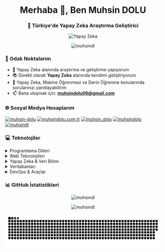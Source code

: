 <h1 align="center">Merhaba 👋, Ben Muhsin DOLU</h1>
<h3 align="center">🤖 Türkiye'de Yapay Zeka Araştırma Geliştirici</h3>

<p align="center">
  <img src="https://hessian.ai/wp-content/uploads/2022/03/AdobeStock_408552325_web.jpg" alt="Yapay Zeka" width="600">
</p>

<p align="center">
  <img src="https://komarev.com/ghpvc/?username=muhsindl&label=Profile%20views&color=0e75b6&style=flat" alt="muhsindl" />
</p>

### 🎯 Odak Noktalarım

- 🔭 Yapay Zeka alanında araştırma ve geliştirme yapıyorum
- 📚 Sürekli olarak **Yapay Zeka** alanında kendimi geliştiriyorum
- 💬 Yapay Zeka, Makine Öğrenmesi ve Derin Öğrenme konularında sorularınızı yanıtlayabilirim
- 📫 Bana ulaşmak için: **muhsindolu06@gmail.com**

### 🌐 Sosyal Medya Hesaplarım

<p align="left">
<a href="https://linkedin.com/in/muhsin-dolu/" target="blank"><img align="center" src="https://raw.githubusercontent.com/rahuldkjain/github-profile-readme-generator/master/src/images/icons/Social/linked-in-alt.svg" alt="muhsin-dolu" height="30" width="40" /></a>
<a href="https://www.muhsindolu.com.tr" target="blank"><img align="center" src="https://cdn.jsdelivr.net/npm/simple-icons@3.1.0/icons/dribbble.svg" alt="muhsindolu.com.tr" height="30" width="40" /></a>
<a href="https://twitter.com/muhsin_dolu" target="blank"><img align="center" src="https://raw.githubusercontent.com/rahuldkjain/github-profile-readme-generator/master/src/images/icons/Social/twitter.svg" alt="muhsin_dolu" height="30" width="40" /></a>
<a href="https://kaggle.com/muhsindolu" target="blank"><img align="center" src="https://raw.githubusercontent.com/rahuldkjain/github-profile-readme-generator/master/src/images/icons/Social/kaggle.svg" alt="muhsindolu" height="30" width="40" /></a>
<a href="https://instagram.com/muhsindl" target="blank"><img align="center" src="https://raw.githubusercontent.com/rahuldkjain/github-profile-readme-generator/master/src/images/icons/Social/instagram.svg" alt="muhsindl" height="30" width="40" /></a>
</p>

### 💻 Teknolojiler

<details>
<summary>Programlama Dilleri</summary>
<br>
<p align="left">
<img src="https://raw.githubusercontent.com/devicons/devicon/master/icons/python/python-original.svg" alt="python" width="40" height="40"/>
<img src="https://raw.githubusercontent.com/devicons/devicon/master/icons/java/java-original.svg" alt="java" width="40" height="40"/>
<img src="https://raw.githubusercontent.com/devicons/devicon/master/icons/c/c-original.svg" alt="c" width="40" height="40"/>
<img src="https://raw.githubusercontent.com/devicons/devicon/master/icons/csharp/csharp-original.svg" alt="csharp" width="40" height="40"/>
</p>
</details>

<details>
<summary>Web Teknolojileri</summary>
<br>
<p align="left">
<img src="https://raw.githubusercontent.com/devicons/devicon/master/icons/html5/html5-original-wordmark.svg" alt="html5" width="40" height="40"/>
<img src="https://raw.githubusercontent.com/devicons/devicon/master/icons/css3/css3-original-wordmark.svg" alt="css3" width="40" height="40"/>
<img src="https://raw.githubusercontent.com/devicons/devicon/master/icons/javascript/javascript-original.svg" alt="javascript" width="40" height="40"/>
<img src="https://raw.githubusercontent.com/devicons/devicon/master/icons/php/php-original.svg" alt="php" width="40" height="40"/>
</p>
</details>

<details>
<summary>Yapay Zeka & Veri Bilimi</summary>
<br>
<p align="left">
<img src="https://raw.githubusercontent.com/devicons/devicon/2ae2a900d2f041da66e950e4d48052658d850630/icons/pandas/pandas-original.svg" alt="pandas" width="40" height="40"/>
<img src="https://upload.wikimedia.org/wikipedia/commons/0/05/Scikit_learn_logo_small.svg" alt="scikit_learn" width="40" height="40"/>
<img src="https://www.vectorlogo.zone/logos/tensorflow/tensorflow-icon.svg" alt="tensorflow" width="40" height="40"/>
<img src="https://www.vectorlogo.zone/logos/opencv/opencv-icon.svg" alt="opencv" width="40" height="40"/>
</p>
</details>

<details>
<summary>Veritabanları</summary>
<br>
<p align="left">
<img src="https://raw.githubusercontent.com/devicons/devicon/master/icons/postgresql/postgresql-original-wordmark.svg" alt="postgresql" width="40" height="40"/>
<img src="https://www.svgrepo.com/show/303229/microsoft-sql-server-logo.svg" alt="mssql" width="40" height="40"/>
<img src="https://raw.githubusercontent.com/devicons/devicon/master/icons/mysql/mysql-original-wordmark.svg" alt="mysql" width="40" height="40"/>
</p>
</details>

<details>
<summary>DevOps & Araçlar</summary>
<br>
<p align="left">
<img src="https://raw.githubusercontent.com/devicons/devicon/master/icons/linux/linux-original.svg" alt="linux" width="40" height="40"/>
<img src="https://raw.githubusercontent.com/devicons/devicon/master/icons/docker/docker-original-wordmark.svg" alt="docker" width="40" height="40"/>
<img src="https://www.vectorlogo.zone/logos/git-scm/git-scm-icon.svg" alt="git" width="40" height="40"/>
</p>
</details>

### 📊 GitHub İstatistikleri

<p align="center">
  <img src="https://github-readme-stats.vercel.app/api?username=muhsindl&show_icons=true&theme=tokyonight&locale=tr" alt="muhsindl" />
</p>

<p align="center">
  <img src="https://github-readme-streak-stats.herokuapp.com/?user=muhsindl&theme=tokyonight&locale=tr" alt="muhsindl" />
</p>

![Snake animation](https://github.com/muhsindl/muhsindl/blob/output/github-contribution-grid-snake.svg)
